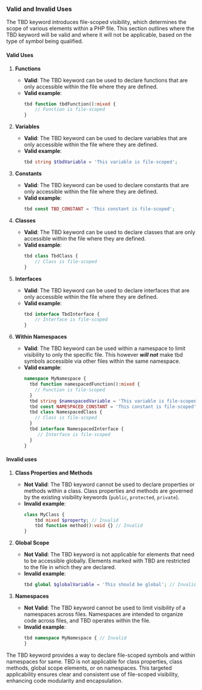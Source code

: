 ### Valid and Invalid Uses 

The TBD keyword introduces file-scoped visibility, which determines the scope of various elements within a PHP file. This section outlines where the TBD keyword will be valid and where it will not be applicable, based on the type of symbol being qualified.

#### Valid Uses

1. **Functions**
    - **Valid**: The TBD keyword can be used to declare functions that are only accessible within the file where they are defined.
    - **Valid example**:
      ```php
      tbd function tbdFunction():mixed {
          // Function is file-scoped
      }
      ```

2. **Variables**
    - **Valid**: The TBD keyword can be used to declare variables that are only accessible within the file where they are defined.
    - **Valid example**:
      ```php
      tbd string $tbdVariable = 'This variable is file-scoped';
      ```

3. **Constants**
    - **Valid**: The TBD keyword can be used to declare constants that are only accessible within the file where they are defined.
    - **Valid example**:
      ```php
      tbd const TBD_CONSTANT = 'This constant is file-scoped';
      ```

4. **Classes**
    - **Valid**: The TBD keyword can be used to declare classes that are only accessible within the file where they are defined.
    - **Valid example**:
      ```php
      tbd class TbdClass {
          // Class is file-scoped
      }
      ```

5. **Interfaces**
    - **Valid**: The TBD keyword can be used to declare interfaces that are only accessible within the file where they are defined.
    - **Valid example**:
      ```php
      tbd interface TbdInterface {
          // Interface is file-scoped
      }
      ```
3. **Within Namespaces**
    - **Valid**: The TBD keyword can be used within a namespace to limit visibility to only the specific file. This however **_will not_** make tbd symbols accessible via other files within the same namespace.
    - **Valid example**:
      ```php
      namespace MyNamespace {
        tbd function namespacedFunction():mixed {
          // Function is file-scoped
        }
        tbd string $namespacedVariable = 'This variable is file-scoped';
        tbd const NAMESPACED_CONSTANT = 'This constant is file-scoped';
        tbd class NamespacedClass {
          // Class is file-scoped
        }
        tbd interface NamespacedInterface {
           // Interface is file-scoped
        }
      }
       ```

#### Invalid uses

1. **Class Properties and Methods**
    - **Not Valid**: The TBD keyword cannot be used to declare properties or methods within a class. Class properties and methods are governed by the existing visibility keywords (`public`, `protected`, `private`).
    - **Invalid example**:
      ```php
      class MyClass {
          tbd mixed $property; // Invalid
          tbd function method():void {} // Invalid
      }
      ```

2. **Global Scope**
    - **Not Valid**: The TBD keyword is not applicable for elements that need to be accessible globally. Elements marked with TBD are restricted to the file in which they are declared.
    - **Invalid example**:
      ```php
      tbd global $globalVariable = 'This should be global'; // Invalid
      ```

3. **Namespaces**
    - **Not Valid**: The TBD keyword cannot be used to limit visibility of a namespaces across files. Namespaces are intended to organize code across files, and TBD operates within the file.
    - **Invalid example**:
      ```php
      tbd namespace MyNamespace { // Invalid
      }
      ```

The TBD keyword provides a way to declare file-scoped symbols and within namespaces for same. TBD is not applicable for class properties, class methods, global scope elements, or on namespaces. This targeted applicability ensures clear and consistent use of file-scoped visibility, enhancing code modularity and encapsulation.
